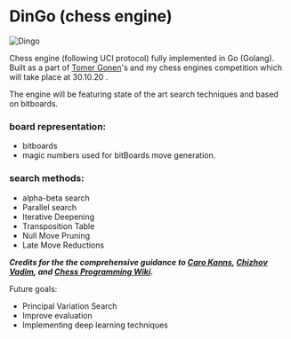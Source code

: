 # DinGo (chess engine)

![Dingo](https://github.com/Alon1215/DinGo_chess.engine/blob/master/.idea/rsz_1rsz_1rsz_1rsz_687457.png?raw=true)


Chess engine (following UCI protocol) fully implemented in Go (Golang).
Built as a part of [Tomer Gonen](https://github.com/yodatk)'s and my chess engines competition which will take place at 30.10.20 . 

The engine will be featuring state of the art search techniques and based on bitboards.  

### board representation:
* bitboards
* magic numbers used for bitBoards move generation.

### search methods:
* alpha-beta search
* Parallel search
* Iterative Deepening
* Transposition Table
* Null Move Pruning
* Late Move Reductions

***Credits for the the comprehensive guidance to [Caro Kanns](https://www.youtube.com/playlist?list=PLftcy-r3mehgu4gikLTFoI1CXh2bHm3rf), [Chizhov Vadim](https://github.com/ChizhovVadim/CounterGo), and [Chess Programming Wiki](https://www.chessprogramming.org/Main_Page).***

Future goals:
* Principal Variation Search
* Improve evaluation
* Implementing deep learning techniques

